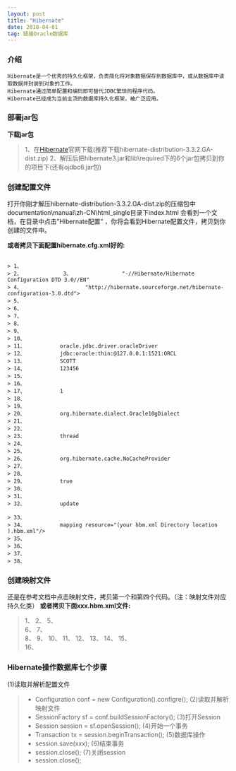 ```yaml
---
layout: post
title: "Hibernate"
date: 2018-04-01
tag: 链接Oracle数据库
---
```

### 介绍
	
	Hibernate是一个优秀的持久化框架，负责简化将对象数据保存到数据库中，或从数据库中读取数据并封装到对象的工作。
	Hibernate通过简单配置和编码即可替代JDBC繁琐的程序代码。
	Hibernate已经成为当前主流的数据库持久化框架，被广泛应用。

### 部署jar包
	
**下载jar包**

> 1、在[Hibernate](http://www.hibernate.org)官网下载(推荐下载hibernate-distribution-3.3.2.GA-dist.zip)
> 2、解压后把hibernate3.jar和lib\required下的6个jar包拷贝到你的项目下(还有ojdbc6.jar包)

### 创建配置文件

打开你刚才解压hibernate-distribution-3.3.2.GA-dist.zip的压缩包中documentation\manual\zh-CN\html_single目录下index.html
会看到一个文档，在目录中点击”Hibernate配置“ ，你将会看到Hibernate配置文件，拷贝到你创建的文件中。

**或者拷贝下面配置hibernate.cfg.xml好的:**

<pre><code>
> 1、		<?xml version='1.0' encoding='utf-8'?>
> 2、			<!DOCTYPE hibernate-configuration PUBLIC 
> 3、				"-//Hibernate/Hibernate Configuration DTD 3.0//EN"
> 4、					"http://hibernate.sourceforge.net/hibernate-configuration-3.0.dtd">
> 5、		
> 6、		<hibernate-configuration>
> 7、		
> 8、			<session-factory>
> 9、		
> 10、			<!-- Database connection settings -->
> 11、			<property name="connection.driver_class">oracle.jdbc.driver.oracleDriver</property>
> 12、			<property name="connection.url">jdbc:oracle:thin:@127.0.0.1:1521:ORCL</property>
> 13、			<property name="connection.username">SCOTT</property>
> 14、			<property name="connection.password">123456</property>
> 15、		
> 16、			<!-- JDBC connection pool (use the built-in) -->
> 17、			<property name="connection.pool_size">1</property>
> 18、		
> 19、			<!-- SQL dialect -->
> 20、			<property name="dialect">org.hibernate.dialect.Oracle10gDialect</property>
> 21、
> 22、			<!-- Enable Hibernate's automatic session context management -->
> 23、			<property name="current_session_context_class">thread</property>
> 24、		
> 25、			<!-- Disable the second-level cache  -->
> 26、			<property name="cache.provider_class">org.hibernate.cache.NoCacheProvider</property>
> 27、		
> 28、			<!-- Echo all executed SQL to stdout -->
> 29、			<property name="show_sql">true</property>
> 30、		
> 31、			<!-- Drop and re-create the database schema on startup -->
> 32、			<property name="hbm2ddl.auto">update</property><br>
> 33、		
> 34、			mapping resource="(your hbm.xml Directory location ).hbm.xml"/>
> 35、		
> 36、			</session-factory>
> 37、		
> 38、		</hibernate-configuration>
</code></pre>

### 创建映射文件

还是在参考文档中点击映射文件，拷贝第一个和第四个代码。（注：映射文件对应持久化类）
**或者拷贝下面xxx.hbm.xml文件:**
	
> 1、		<?xml version="1.0"?>
> 2、		<!DOCTYPE hibernate-mapping PUBLIC
> 3、 		       "-//Hibernate/Hibernate Mapping DTD 3.0//EN"
> 4、   		     "http://hibernate.sourceforge.net/hibernate-mapping-3.0.dtd">
> 5、			
> 6、		<hibernate-mapping package="org.hibernate.tutorial.domain">
> 7、			
> 8、			<class name="Event" table="EVENTS">
> 9、				<id name="id" column="EVENT_ID">
> 10、					<generator class="native"/>
> 11、				</id>
> 12、				<property name="date" type="timestamp" column="EVENT_DATE"/>
> 13、				<property name="title"/>
> 14、			</class>
> 15、			
> 16、		</hibernate-mapping>

### Hibernate操作数据库七个步骤
	
(1)读取并解析配置文件
>* Configuration conf = new Configuration().configre();
(2)读取并解析映射文件
>* SessionFactory sf = conf.buildSessionFactory();
(3)打开Session
>* Session session = sf.openSession();
(4)开始一个事务
>* Transaction tx = session.beginTransaction();
(5)数据库操作
>* session.save(xxx);
(6)结束事务
>* session.close();
(7)关闭session
>* session.close();


	

	
	
	
	